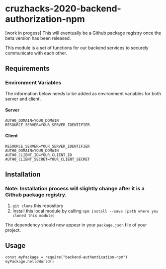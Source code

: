 # cruzhacks-2020-backend-authorization-npm

[work in progess] This will eventually be a Github package registry once the beta version has been released. 

This module is a set of functions for our backend services to securely communicate with each other.

## Requirements

### Environment Variables

The information below needs to be added as environment variables for both server and client.

#### Server
```
AUTH0_DOMAIN=YOUR_DOMAIN
RESOURCE_SERVER=YOUR_SERVER_IDENTIFIER
```

#### Client
```
RESOURCE_SERVER=YOUR_SERVER_IDENTIFIER
AUTH0_DOMAIN=YOUR_DOMAIN
AUTH0_CLIENT_ID=YOUR_CLIENT_ID
AUTH0_CLIENT_SECRET=YOUR_CLIENT_SECRET
```

## Installation

### Note: Installation process will slightly change after it is a Github package registry.

1. `git clone` this repository
2. Install this local module by calling `npm install --save [path where you cloned this module]`

The dependency should now appear in your `package.json` file of your project.

## Usage
```
const myPackage = require("backend-authentication-npm")
myPackage.helloWorld()
```